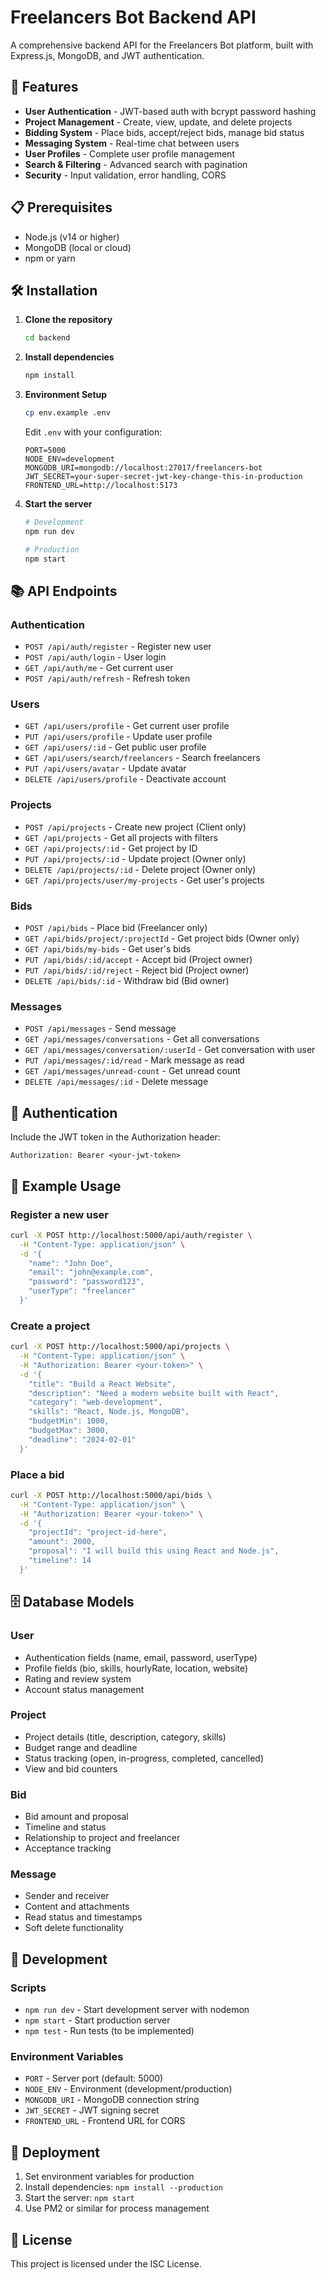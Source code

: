 # Freelancers Bot Backend API

A comprehensive backend API for the Freelancers Bot platform, built with Express.js, MongoDB, and JWT authentication.

## 🚀 Features

- **User Authentication** - JWT-based auth with bcrypt password hashing
- **Project Management** - Create, view, update, and delete projects
- **Bidding System** - Place bids, accept/reject bids, manage bid status
- **Messaging System** - Real-time chat between users
- **User Profiles** - Complete user profile management
- **Search & Filtering** - Advanced search with pagination
- **Security** - Input validation, error handling, CORS

## 📋 Prerequisites

- Node.js (v14 or higher)
- MongoDB (local or cloud)
- npm or yarn

## 🛠️ Installation

1. **Clone the repository**
   ```bash
   cd backend
   ```

2. **Install dependencies**
   ```bash
   npm install
   ```

3. **Environment Setup**
   ```bash
   cp env.example .env
   ```
   
   Edit `.env` with your configuration:
   ```env
   PORT=5000
   NODE_ENV=development
   MONGODB_URI=mongodb://localhost:27017/freelancers-bot
   JWT_SECRET=your-super-secret-jwt-key-change-this-in-production
   FRONTEND_URL=http://localhost:5173
   ```

4. **Start the server**
   ```bash
   # Development
   npm run dev
   
   # Production
   npm start
   ```

## 📚 API Endpoints

### Authentication
- `POST /api/auth/register` - Register new user
- `POST /api/auth/login` - User login
- `GET /api/auth/me` - Get current user
- `POST /api/auth/refresh` - Refresh token

### Users
- `GET /api/users/profile` - Get current user profile
- `PUT /api/users/profile` - Update user profile
- `GET /api/users/:id` - Get public user profile
- `GET /api/users/search/freelancers` - Search freelancers
- `PUT /api/users/avatar` - Update avatar
- `DELETE /api/users/profile` - Deactivate account

### Projects
- `POST /api/projects` - Create new project (Client only)
- `GET /api/projects` - Get all projects with filters
- `GET /api/projects/:id` - Get project by ID
- `PUT /api/projects/:id` - Update project (Owner only)
- `DELETE /api/projects/:id` - Delete project (Owner only)
- `GET /api/projects/user/my-projects` - Get user's projects

### Bids
- `POST /api/bids` - Place bid (Freelancer only)
- `GET /api/bids/project/:projectId` - Get project bids (Owner only)
- `GET /api/bids/my-bids` - Get user's bids
- `PUT /api/bids/:id/accept` - Accept bid (Project owner)
- `PUT /api/bids/:id/reject` - Reject bid (Project owner)
- `DELETE /api/bids/:id` - Withdraw bid (Bid owner)

### Messages
- `POST /api/messages` - Send message
- `GET /api/messages/conversations` - Get all conversations
- `GET /api/messages/conversation/:userId` - Get conversation with user
- `PUT /api/messages/:id/read` - Mark message as read
- `GET /api/messages/unread-count` - Get unread count
- `DELETE /api/messages/:id` - Delete message

## 🔐 Authentication

Include the JWT token in the Authorization header:
```
Authorization: Bearer <your-jwt-token>
```

## 📝 Example Usage

### Register a new user
```bash
curl -X POST http://localhost:5000/api/auth/register \
  -H "Content-Type: application/json" \
  -d '{
    "name": "John Doe",
    "email": "john@example.com",
    "password": "password123",
    "userType": "freelancer"
  }'
```

### Create a project
```bash
curl -X POST http://localhost:5000/api/projects \
  -H "Content-Type: application/json" \
  -H "Authorization: Bearer <your-token>" \
  -d '{
    "title": "Build a React Website",
    "description": "Need a modern website built with React",
    "category": "web-development",
    "skills": "React, Node.js, MongoDB",
    "budgetMin": 1000,
    "budgetMax": 3000,
    "deadline": "2024-02-01"
  }'
```

### Place a bid
```bash
curl -X POST http://localhost:5000/api/bids \
  -H "Content-Type: application/json" \
  -H "Authorization: Bearer <your-token>" \
  -d '{
    "projectId": "project-id-here",
    "amount": 2000,
    "proposal": "I will build this using React and Node.js",
    "timeline": 14
  }'
```

## 🗄️ Database Models

### User
- Authentication fields (name, email, password, userType)
- Profile fields (bio, skills, hourlyRate, location, website)
- Rating and review system
- Account status management

### Project
- Project details (title, description, category, skills)
- Budget range and deadline
- Status tracking (open, in-progress, completed, cancelled)
- View and bid counters

### Bid
- Bid amount and proposal
- Timeline and status
- Relationship to project and freelancer
- Acceptance tracking

### Message
- Sender and receiver
- Content and attachments
- Read status and timestamps
- Soft delete functionality

## 🔧 Development

### Scripts
- `npm run dev` - Start development server with nodemon
- `npm start` - Start production server
- `npm test` - Run tests (to be implemented)

### Environment Variables
- `PORT` - Server port (default: 5000)
- `NODE_ENV` - Environment (development/production)
- `MONGODB_URI` - MongoDB connection string
- `JWT_SECRET` - JWT signing secret
- `FRONTEND_URL` - Frontend URL for CORS

## 🚀 Deployment

1. Set environment variables for production
2. Install dependencies: `npm install --production`
3. Start the server: `npm start`
4. Use PM2 or similar for process management

## 📄 License

This project is licensed under the ISC License. 